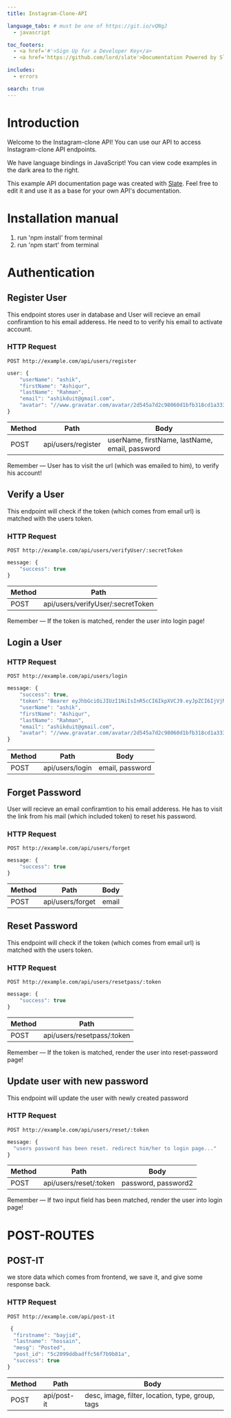 ```yaml
---
title: Instagram-Clone-API

language_tabs: # must be one of https://git.io/vQNgJ
  - javascript

toc_footers:
  - <a href='#'>Sign Up for a Developer Key</a>
  - <a href='https://github.com/lord/slate'>Documentation Powered by Slate</a>

includes:
  - errors

search: true
---
```


# Introduction

Welcome to the Instagram-clone API! You can use our API to access Instagram-clone API endpoints.

We have language bindings in JavaScript! You can view code examples in the dark area to the right.

This example API documentation page was created with [Slate](https://github.com/lord/slate). Feel free to edit it and use it as a base for your own API's documentation.

<!-- # Authentication -->

<!-- > To authorize, use this code:

```ruby
require 'kittn'

api = Kittn::APIClient.authorize!('meowmeowmeow')
```

```python
import kittn

api = kittn.authorize('meowmeowmeow')
```

```shell
# With shell, you can just pass the correct header with each request
curl "api_endpoint_here"
  -H "Authorization: meowmeowmeow"
```

```javascript
const kittn = require('kittn');

let api = kittn.authorize('meowmeowmeow');
```

> Make sure to replace `meowmeowmeow` with your API key.

Kittn uses API keys to allow access to the API. You can register a new Kittn API key at our [developer portal](http://example.com/developers).

Kittn expects for the API key to be included in all API requests to the server in a header that looks like the following:

`Authorization: meowmeowmeow`

<aside class="notice">
You must replace <code>meowmeowmeow</code> with your personal API key.
</aside> -->


<!-- ```ruby
require 'kittn'

api = Kittn::APIClient.authorize!('meowmeowmeow')
api.kittens.get
```

```python
import kittn

api = kittn.authorize('meowmeowmeow')
api.kittens.get()
```

```shell
curl "http://example.com/api/kittens"
  -H "Authorization: meowmeowmeow"
```

```javascript -->
<!-- const kittn = require('kittn'); -->

<!-- let api = kittn.authorize('meowmeowmeow');
let kittens = api.kittens.get();
``` -->

<!-- > The above command returns JSON structured like this:

```json
[
  {
    "id": 1,
    "name": "Fluffums",
    "breed": "calico",
    "fluffiness": 6,
    "cuteness": 7
  },
  {
    "id": 2,
    "name": "Max",
    "breed": "unknown",
    "fluffiness": 5,
    "cuteness": 10
  }
]
``` -->

# Installation manual
1. run 'npm install' from terminal
2. run 'npm start' from terminal

# Authentication

## Register User

This endpoint stores user in database and User will recieve an email confiramtion to his email adderess. He need to to verify his email to activate account.

### HTTP Request

`POST http://example.com/api/users/register`

```javascript
user: {
    "userName": "ashik",
    "firstName": "Ashiqur",
    "lastName": "Rahman",
    "email": "ashikduit@gmail.com",
    "avatar": "//www.gravatar.com/avatar/2d545a7d2c98060d1bfb318cd1a33323?s=200&r=pg&d=mm"
}
```

Method | Path | Body
--------- | ------- | -----------
POST | api/users/register | userName, firstName, lastName, email, password



<aside class="success">
Remember — User has to visit the url (which was emailed to him), to verify his account!
</aside>

## Verify a User

This endpoint will check if the token (which comes from email url) is matched with the users token.

### HTTP Request

`POST http://example.com/api/users/verifyUser/:secretToken`

```javascript
message: {
    "success": true
}
```
Method | Path | 
--------- | ------- | 
POST | api/users/verifyUser/:secretToken | 
<aside class="success">
Remember — If the token is matched, render the user into login page!
</aside>

## Login a User

### HTTP Request
`POST http://example.com/api/users/login`

```javascript
message: {
    "success": true,
    "token": "Bearer eyJhbGciOiJIUzI1NiIsInR5cCI6IkpXVCJ9.eyJpZCI6IjVjMWJhNDhiN2Q4NjliMjk1MTE1MmQ0YSIsImF2YXRhciI6Ii8vd3d3LmdyYXZhdGFyLmNvbS9hdmF0YXIvMmQ1NDVhN2QyYzk4MDYwZDFiZmIzMThjZDFhMzMzMjM_cz0yMDAmcj1wZyZkPW1tIiwiaWF0IjoxNTQ1MzE1OTU0LCJleHAiOjE1NDUzMTk1NTR9.czRENM6nVL8BkBwyGoLKmprh2K-V5_Q0qe-ExFufH8o",
    "userName": "ashik",
    "firstName": "Ashiqur",
    "lastName": "Rahman",
    "email": "ashikduit@gmail.com",
    "avatar": "//www.gravatar.com/avatar/2d545a7d2c98060d1bfb318cd1a33323?s=200&r=pg&d=mm"
}
```
Method | Path | Body
--------- | ------- | -----------
POST | api/users/login |  email, password

## Forget Password
User will recieve an email confiramtion to his email adderess. He has to visit the link from his mail (which included token) to reset his password.

### HTTP Request
`POST http://example.com/api/users/forget`

```javascript
message: {
    "success": true
}
```
Method | Path | Body
--------- | ------- | -----------
POST | api/users/forget |  email

## Reset Password
This endpoint will check if the token (which comes from email url) is matched with the users token.

### HTTP Request
`POST http://example.com/api/users/resetpass/:token`

```javascript
message: {
    "success": true
}
```

Method | Path | 
--------- | ------- | 
POST | api/users/resetpass/:token | 
<aside class="success">
Remember — If the token is matched, render the user into reset-password page!
</aside>

## Update user with new password
This endpoint will update the user with newly created password

### HTTP Request
`POST http://example.com/api/users/reset/:token`

```javascript
message: {
  "users password has been reset. redirect him/her to login page..."
}
```
Method | Path | Body
--------- | ------- | -----------
POST | api/users/reset/:token |  password, password2
<aside class="success">
Remember — If two input field has been matched, render the user into login page!
</aside>

# POST-ROUTES

## POST-IT
we store data which comes from frontend, we save it, and give some response back.

### HTTP Request
`POST http://example.com/api/post-it`

```javascript
 {
  "firstname": "bayjid",
  "lastname": "hossain",
  "mesg": "Posted",
  "post_id": "5c2099ddbadffc56f7b9b81a",
  "success": true
}
```

Method | Path | Body
--------- | ------- | -----------
POST | api/post-it | desc, image, filter, location, type, group, tags